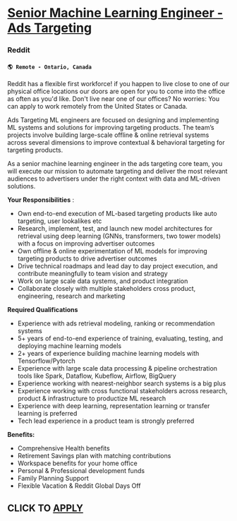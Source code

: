 # [Senior Machine Learning Engineer - Ads Targeting ](https://www.remotewlb.com/apply/senior-machine-learning-engineer-ads-targeting-93009)  
### Reddit  
#### `🌎 Remote - Ontario, Canada`  

Reddit has a flexible first workforce! if you happen to live close to one of our physical office locations our doors are open for you to come into the office as often as you'd like. Don't live near one of our offices? No worries: You can apply to work remotely from the United States or Canada.

Ads Targeting ML engineers are focused on designing and implementing ML systems and solutions for improving targeting products. The team’s projects involve building large-scale offline & online retrieval systems across several dimensions to improve contextual & behavioral targeting for targeting products.

As a senior machine learning engineer in the ads targeting core team, you will execute our mission to automate targeting and deliver the most relevant audiences to advertisers under the right context with data and ML-driven solutions.

**Your Responsibilities** :

  * Own end-to-end execution of ML-based targeting products like auto targeting, user lookalikes etc
  * Research, implement, test, and launch new model architectures for retrieval using deep learning (GNNs, transformers, two tower models) with a focus on improving advertiser outcomes
  * Own offline & online experimentation of ML models for improving targeting products to drive advertiser outcomes
  * Drive technical roadmaps and lead day to day project execution, and contribute meaningfully to team vision and strategy
  * Work on large scale data systems, and product integration
  * Collaborate closely with multiple stakeholders cross product, engineering, research and marketing 

**Required Qualifications**

  * Experience with ads retrieval modeling, ranking or recommendation systems 
  * 5+ years of end-to-end experience of training, evaluating, testing, and deploying machine learning models
  * 2+ years of experience building machine learning models with Tensorflow/Pytorch 
  * Experience with large scale data processing & pipeline orchestration tools like Spark, Dataflow, Kubeflow, Airflow, BigQuery
  * Experience working with nearest-neighbor search systems is a big plus
  * Experience working with cross functional stakeholders across research, product & infrastructure to productize ML research 
  * Experience with deep learning, representation learning or transfer learning is preferred
  * Tech lead experience in a product team is strongly preferred

**Benefits:**

  * Comprehensive Health benefits
  * Retirement Savings plan with matching contributions
  * Workspace benefits for your home office
  * Personal & Professional development funds
  * Family Planning Support
  * Flexible Vacation & Reddit Global Days Off

  
## CLICK TO [APPLY](https://www.remotewlb.com/apply/senior-machine-learning-engineer-ads-targeting-93009)

